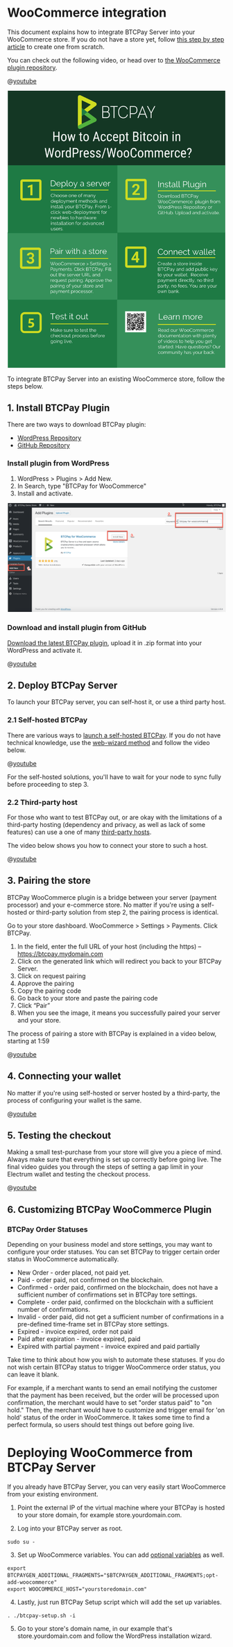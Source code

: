 # WooCommerce integration

This document explains how to integrate BTCPay Server into your WooCommerce store. If you do not have a store yet, follow [this step by step article](https://bitcoinshirt.co/how-to-create-store-accept-bitcoin/) to create one from scratch.

You can check out the following video, or head over to [the WooCommerce plugin repository](https://github.com/btcpayserver/woocommerce-plugin).

@[youtube](tTH3nLoyTcw)

![Infographic](./img/BTCPayWooCommerceInfoggraphic.png)

To integrate BTCPay Server into an existing WooCommerce store, follow the steps below.

## 1. Install BTCPay Plugin

There are two ways to download BTCPay plugin:

- [WordPress Repository](https://wordpress.org/plugins/btcpay-for-woocommerce/)
- [GitHub Repository](https://github.com/btcpayserver/woocommerce-plugin/releases)

### Install plugin from WordPress

1. WordPress > Plugins > Add New.
2. In Search, type "BTCPay for WooCommerce"
3. Install and activate.

![BTCPay WordPress Repo plugin installation](./img/BTCPay-WooCommerce-WP-Repo-Install.png)

### Download and install plugin from GitHub

[Download the latest BTCPay plugin](https://github.com/btcpayserver/woocommerce-plugin/releases), upload it in .zip format into your WordPress and activate it.

@[youtube](6QcTWHRKZag)

## 2. Deploy BTCPay Server

To launch your BTCPay server, you can self-host it, or use a third party host.

### 2.1 Self-hosted BTCPay

There are various ways to [launch a self-hosted BTCPay](Deployment.md). If you do not have technical knowledge, use the [web-wizard method](https://launchbtcpay.lunanode.com) and follow the video below.

@[youtube](NjslXYvp8bk)

For the self-hosted solutions, you'll have to wait for your node to sync fully before proceeding to step 3.

### 2.2 Third-party host

For those who want to test BTCPay out, or are okay with the limitations of a third-party hosting (dependency and privacy, as well as lack of some features) can use a one of many [third-party hosts](ThirdPartyHosting.md).

The video below shows you how to connect your store to such a host.

@[youtube](IT2K8It3S3o)

## 3. Pairing the store

BTCPay WooCommerce plugin is a bridge between your server (payment processor) and your e-commerce store. No matter if you're using a self-hosted or third-party solution from step 2, the pairing process is identical.

Go to your store dashboard. WooCommerce > Settings > Payments. Click BTCPay.

1. In the field, enter the full URL of your host (including the https) – https://btcpay.mydomain.com
2. Click on the generated link which will redirect you back to your BTCPay Server.
3. Click on request pairing
4. Approve the pairing
5. Copy the pairing code
6. Go back to your store and paste the pairing code
7. Click “Pair”
8. When you see the image, it means you successfully paired your server and your store.

The process of pairing a store with BTCPay is explained in a video below, starting at 1:59

@[youtube](IT2K8It3S3o,119)

## 4. Connecting your wallet

No matter if you're using self-hosted or server hosted by a third-party, the process of configuring your wallet is the same.

@[youtube](xX6LyQej0NQ)

## 5. Testing the checkout

Making a small test-purchase from your store will give you a piece of mind. Always make sure that everything is set up correctly before going live. The final video guides you through the steps of setting a gap limit in your Electrum wallet and testing the checkout process.

@[youtube](Fi3pYpzGmmo)

## 6. Customizing BTCPay WooCommerce Plugin

### BTCPay Order Statuses

Depending on your business model and store settings, you may want to configure your order statuses. You can set BTCPay to trigger certain order status in WooCommerce automatically.

* New Order - order placed, not paid yet.
* Paid - order paid, not confirmed on the blockchain.
* Confirmed - order paid, confirmed on the blockchain, does not have a sufficient number of confirmations set in BTCPay tore settings.
* Complete - order paid, confirmed on the blockchain with a sufficient number of confirmations.
* Invalid - order paid, did not get a sufficient number of confirmations in a pre-defined time-frame set in BTCPay store settings.
* Expired - invoice expired, order not paid
* Paid after expiration - invoice expired, paid
* Expired with partial payment - invoice expired and paid partially

Take time to think about how you wish to automate these statuses. If you do not wish certain BTCPay status to trigger WooCommerce order status, you can leave it blank.

For example, if a merchant wants to send an email notifying the customer that the payment has been received, but the order will be processed upon confirmation, the merchant would have to set "order status paid" to "on hold." Then, the merchant would have to customize and trigger email for 'on hold' status of the order in WooCommerce. It takes some time to find a perfect formula, so users should test things out before going live.

# Deploying WooCommerce from BTCPay Server
If you already have BTCPay Server, you can very easily start WooCommerce from your existing environment.

1. Point the external IP of the virtual machine where your BTCPay is hosted to your store domain, for example store.yourdomain.com.


2. Log into your BTCPay server as root.

```
sudo su -
```

3. Set up WooCommerce variables. You can add [optional variables](https://github.com/btcpayserver/btcpayserver-docker/blob/master/docker-compose-generator/docker-fragments/opt-add-woocommerce.yml) as well.

```
export BTCPAYGEN_ADDITIONAL_FRAGMENTS="$BTCPAYGEN_ADDITIONAL_FRAGMENTS;opt-add-woocommerce"
export WOOCOMMERCE_HOST="yourstoredomain.com"
```
4. Lastly, just run BTCPay Setup script which will add the set up variables.

```
. ./btcpay-setup.sh -i
```
5. Go to your store's domain name, in our example that's store.yourdomain.com and follow the WordPress installation wizard.
